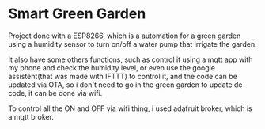 # Smart Green Garden
Project done with a ESP8266, which is a automation for a green garden using a humidity sensor to turn on/off a water pump that irrigate the garden.

It also have some others functions, such as control it using a mqtt app with my phone and check the humidity level, or even use the google assistent(that was made with IFTTT) to control it, and the code can be updated via OTA, so i don't need to go in the green garden to update de code, it can be done via wifi.

To control all the ON and OFF via wifi thing, i used adafruit broker, which is a mqtt broker.
